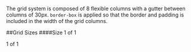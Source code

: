 The grid system is composed of 8 flexible columns with a gutter between columns of 30px. `border-box` is applied so that the border and padding is included in the width of the grid columns.

##Grid Sizes
####Size 1 of 1

<div class="docs size1of1">
  <p>1 of 1</p>
</div>